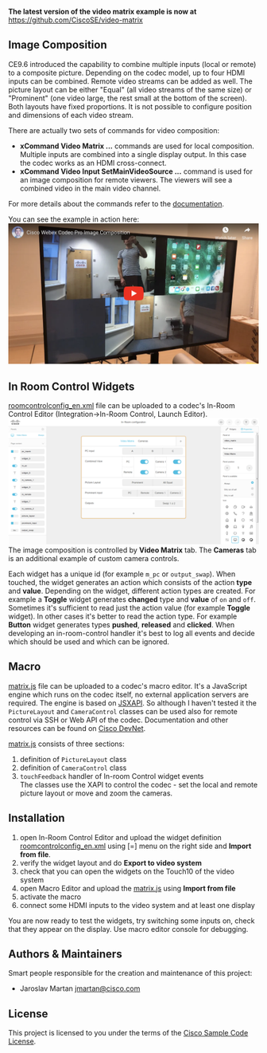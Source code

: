 **The latest version of the video matrix example is now at** https://github.com/CiscoSE/video-matrix

## Image Composition
CE9.6 introduced the capability to combine multiple inputs (local or remote) to a composite picture. Depending on the codec model, up to four HDMI inputs can be combined. Remote video streams can be added as well. The picture layout can be either "Equal" (all video streams of the same size) or "Prominent" (one video large, the rest small at the bottom of the screen). Both layouts have fixed proportions. It is not possible to configure position and dimensions of each video stream.

There are actually two sets of commands for video composition:
* **xCommand Video Matrix ...** commands are used for local composition. Multiple inputs are combined into a single display output. In this case the codec works as an HDMI cross-connect.
* **xCommand Video Input SetMainVideoSource ...** command is used for an image composition for remote viewers. The viewers will see a combined video in the main video channel.

For more details about the commands refer to the [documentation](https://www.cisco.com/c/dam/en/us/td/docs/telepresence/endpoint/ce96/collaboration-endpoint-software-api-reference-guide-ce96.pdf).

You can see the example in action here:  
[![YouTube](CodecProImageComposition.png)](https://youtu.be/fKuViiEQwYg)

## In Room Control Widgets
[roomcontrolconfig_en.xml](./roomcontrolconfig_en.xml) file can be uploaded to a codec's In-Room Control Editor (Integration->In-Room Control, Launch Editor).  
![In-Room Control Editor](in-room-editor.png)  
The image composition is controlled by **Video Matrix** tab. The **Cameras** tab is an additional example of custom camera controls.  

Each widget has a unique id (for example `m_pc` or `output_swap`). When touched, the widget generates an action which consists of the action **type** and **value**. Depending on the widget, different action types are created. For example a **Toggle** widget generates  **changed** type and **value** of `on` and `off`. Sometimes it's sufficient to read just the action value (for example **Toggle** widget). In other cases it's better to read the action type. For example **Button** widget generates types **pushed**, **released** and **clicked**. When developing an in-room-control handler it's best to log all events and decide which should be used and which can be ignored.

## Macro
[matrix.js](./matrix.js) file can be uploaded to a codec's macro editor. It's a JavaScript engine which runs on the codec itself, no external application servers are required. The engine is based on [JSXAPI](https://github.com/cisco-ce/jsxapi). So although I haven't tested it the `PictureLayout` and `CameraControl` classes can be used also for remote control via SSH or Web API of the codec. Documentation and other resources can be found on [Cisco DevNet](https://developer.cisco.com/codeexchange/github/repo/CiscoDevNet/awesome-xapi/).

[matrix.js](./matrix.js) consists of three sections:
1. definition of `PictureLayout` class
2. definition of `CameraControl` class
3. `touchFeedback` handler of In-room Control widget events  
The classes use the XAPI to control the codec - set the local and remote picture layout or move and zoom the cameras.

## Installation

1. open In-Room Control Editor and upload the widget definition [roomcontrolconfig_en.xml](./roomcontrolconfig_en.xml) using [=] menu on the right side and **Import from file**.
2. verify the widget layout and do **Export to video system**
3. check that you can open the widgets on the Touch10 of the video system
4. open Macro Editor and upload the [matrix.js](./matrix.js) using **Import from file**
5. activate the macro
6. connect some HDMI inputs to the video system and at least one display

You are now ready to test the widgets, try switching some inputs on, check that they appear on the display. Use macro editor console for debugging.

## Authors & Maintainers

Smart people responsible for the creation and maintenance of this project:

- Jaroslav Martan <jmartan@cisco.com>

## License

This project is licensed to you under the terms of the [Cisco Sample Code License](./LICENSE).
